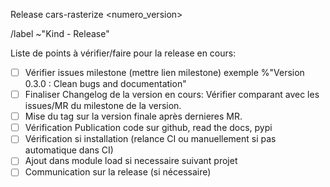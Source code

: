 Release  cars-rasterize  <numero_version>

/label ~"Kind - Release"

Liste de points à vérifier/faire pour la release en cours:

- [ ] Vérifier issues milestone (mettre lien milestone) exemple %"Version 0.3.0 : Clean bugs and documentation" 
- [ ] Finaliser Changelog de la version en cours: Vérifier comparant avec les issues/MR du milestone de la version. 
- [ ] Mise du tag sur la version finale après dernieres MR.
- [ ] Vérification Publication code sur github, read the docs, pypi
- [ ] Vérification si installation (relance CI ou manuellement si pas automatique dans CI)
- [ ] Ajout dans module load si necessaire suivant projet  
- [ ] Communication sur la release (si nécessaire)
